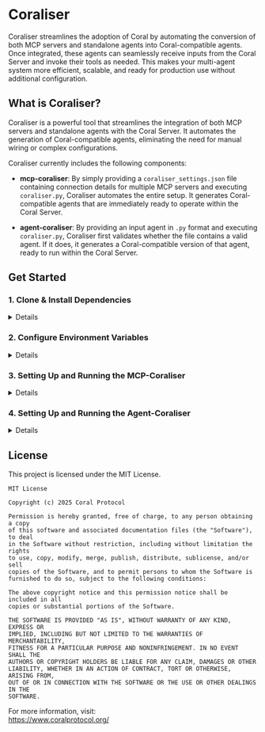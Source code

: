 
# Coraliser

Coraliser streamlines the adoption of Coral by automating the conversion of both MCP servers and standalone agents into Coral-compatible agents. Once integrated, these agents can seamlessly receive inputs from the Coral Server and invoke their tools as needed. This makes your multi-agent system more efficient, scalable, and ready for production use without additional configuration.

## What is Coraliser?

Coraliser is a powerful tool that streamlines the integration of both MCP servers and standalone agents with the Coral Server. It automates the generation of Coral-compatible agents, eliminating the need for manual wiring or complex configurations.

Coraliser currently includes the following components:

- **mcp-coraliser**: By simply providing a `coraliser_settings.json` file containing connection details for multiple MCP servers and executing `coraliser.py`, Coraliser automates the entire setup. It generates Coral-compatible agents that are immediately ready to operate within the Coral Server.

- **agent-coraliser**: By providing an input agent in `.py` format and executing `coraliser.py`, Coraliser first validates whether the file contains a valid agent. If it does, it generates a Coral-compatible version of that agent, ready to run within the Coral Server.

## Get Started

### 1. Clone & Install Dependencies
<details>

```bash
# Clone the Repository
git clone https://github.com/Coral-Protocol/Coraliser.git

# Navigate to the Project Directory
cd Coraliser

# Install uv
pip install uv

# Sync dependencies from pyproject.toml
uv sync
```
</details>

### 2. Configure Environment Variables
<details>

```bash
# Create .env file in project root
cp -r .env_sample .env
```
</details> 

### 3. Setting Up and Running the MCP-Coraliser
<details>

1. **Update `coraliser_settings.json`**:  
   Provide the connection details for your MCP server(s).

2. **Run the MCP Coraliser**:

```bash
   uv run utils/langchain/mcp-coraliser/coraliser.py
```

This script validates connections and generates Coral-compatible agent scripts.

4. **Review the Generated Agents**:  
   Check files like `firecrawl_coral_agent.py`, `github_coral_agent.py` to confirm they are configured correctly.

5. **Run the Agents** (assuming your Coral Server is running):

```bash
   uv run firecrawl_coral_agent.py
```

```bash
   uv run github_coral_agent.py
```
</details> 

### 4. Setting Up and Running the Agent-Coraliser
<details>

1. **Prepare the Input Agent**:  
   Ensure you have a valid agent Python file (e.g., `agent_coraliser_sample_input.py`).

2. **Run the Agent Coraliser**:

```bash
   uv run utils/langchain/agent-coraliser/coraliser.py
```

   (You’ll be prompted to enter the agent file name (including `.py` extension).)

3. **Review the Generated Agent File**:  
   Confirm the generated script matches your expectations.

4. **Run the Agent**:

```bash
uv run <generated_filename>.py
```
</details>

## License

This project is licensed under the MIT License.

```
MIT License

Copyright (c) 2025 Coral Protocol

Permission is hereby granted, free of charge, to any person obtaining a copy
of this software and associated documentation files (the "Software"), to deal
in the Software without restriction, including without limitation the rights
to use, copy, modify, merge, publish, distribute, sublicense, and/or sell
copies of the Software, and to permit persons to whom the Software is
furnished to do so, subject to the following conditions:

The above copyright notice and this permission notice shall be included in all
copies or substantial portions of the Software.

THE SOFTWARE IS PROVIDED "AS IS", WITHOUT WARRANTY OF ANY KIND, EXPRESS OR
IMPLIED, INCLUDING BUT NOT LIMITED TO THE WARRANTIES OF MERCHANTABILITY,
FITNESS FOR A PARTICULAR PURPOSE AND NONINFRINGEMENT. IN NO EVENT SHALL THE
AUTHORS OR COPYRIGHT HOLDERS BE LIABLE FOR ANY CLAIM, DAMAGES OR OTHER
LIABILITY, WHETHER IN AN ACTION OF CONTRACT, TORT OR OTHERWISE, ARISING FROM,
OUT OF OR IN CONNECTION WITH THE SOFTWARE OR THE USE OR OTHER DEALINGS IN THE
SOFTWARE.
```

For more information, visit:  
https://www.coralprotocol.org/
